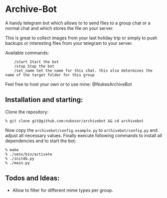# Archive-Bot

A handy telegram bot which allows to to send files to a group chat or a normal chat and which stores the file on your server.

This is great to collect images from your last holiday trip or simply to push backups or interesting files from your telegram to your server.

Available commands:

        /start Start the bot
        /stop Stop the bot
        /set_name Set the name for this chat. this also determines the name of the target folder for this group

Feel free to host your own or to use mine: @NukesArchiveBot

## Installation and starting:

Clone the repository: 

    % git clone git@github.com:nukesor/archivebot && cd archivebot

Now copy the `archivebot/config.example.py` to `archivebot/config.py` and adjust all necessary values.
Finally execute following commands to install all dependencies and to start the bot:

    % make
    % ./venv/bin/activate
    % ./initdb.py
    % ./main.py

## Todos and Ideas:

- Allow to filter for different mime types per group.
